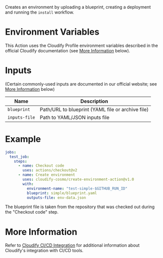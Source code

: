 Creates an environment by uploading a blueprint, creating a deployment and running the `install` workflow.

# Environment Variables

This Action uses the Cloudify Profile environment variables described in the official
Cloudify documentation (see [More Information](#more-information) below).

# Inputs

(Certain commonly-used inputs are documented in our official website; see [More Information](#more-information) below)

Name | Description
-----|------------
`blueprint` | Path/URL to blueprint (YAML file or archive file)
`inputs-file` | Path to YAML/JSON inputs file

# Example

```yaml
jobs:
  test_job:
    steps:
      - name: Checkout code
        uses: actions/checkout@v2
      - name: Create environment
        uses: cloudify-cosmo/create-environment-action@v1.0
        with:
          environment-name: "test-simple-$GITHUB_RUN_ID"
          blueprint: simple/blueprint.yaml
          outputs-file: env-data.json
```

The blueprint file is taken from the repository that was checked out during the "Checkout code" step.
 
# More Information

Refer to [Cloudify CI/CD Integration](https://docs.cloudify.co/latest/working_with/integration/) for additional information about
Cloudify's integration with CI/CD tools.
